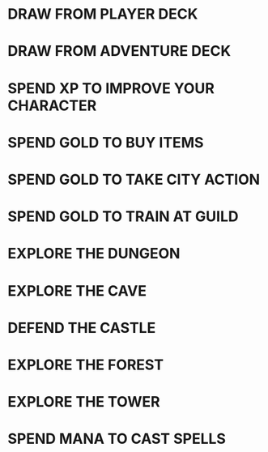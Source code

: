 # DRAW FROM PLAYER DECK

# DRAW FROM ADVENTURE DECK

# SPEND XP TO IMPROVE YOUR CHARACTER

# SPEND GOLD TO BUY ITEMS

# SPEND GOLD TO TAKE CITY ACTION

# SPEND GOLD TO TRAIN AT GUILD

# EXPLORE THE DUNGEON

# EXPLORE THE CAVE

# DEFEND THE CASTLE

# EXPLORE THE FOREST

# EXPLORE THE TOWER

# SPEND MANA TO CAST SPELLS

